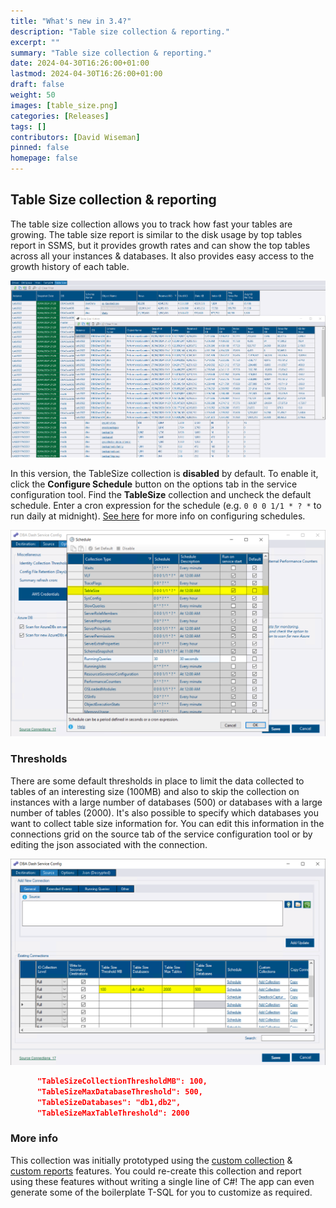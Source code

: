 ```yaml
---
title: "What's new in 3.4?"
description: "Table size collection & reporting."
excerpt: ""
summary: "Table size collection & reporting."
date: 2024-04-30T16:26:00+01:00
lastmod: 2024-04-30T16:26:00+01:00
draft: false
weight: 50
images: [table_size.png]
categories: [Releases]
tags: []
contributors: [David Wiseman]
pinned: false
homepage: false
---
```

## Table Size collection & reporting

The table size collection allows you to track how fast your tables are growing.  The table size report is similar to the disk usage by top tables report in SSMS, but it provides growth rates and can show the top tables across all your instances & databases.  It also provides easy access to the growth history of each table.

[![Table Size report](table_size.png)](table_size.png)

In this version, the TableSize collection is **disabled** by default.  To enable it, click the **Configure Schedule** button on the options tab in the service configuration tool.  Find the **TableSize** collection and uncheck the default schedule.  Enter a cron expression for the schedule (e.g. `0 0 0 1/1 * ? *` to run daily at midnight).  [See here](/docs/help/schedule) for more info on configuring schedules.

[![Schedule](schedule.png)](schedule.png)

### Thresholds

There are some default thresholds in place to limit the data collected to tables of an interesting size (100MB) and also to skip the collection on instances with a large number of databases (500) or databases with a large number of tables (2000).  It's also possible to specify which databases you want to collect table size information for.  You can edit this information in the connections grid on the source tab of the service configuration tool or by editing the json associated with the connection.

[![Thresholds](thresholds.png)](thresholds.png)

```json
      "TableSizeCollectionThresholdMB": 100,
      "TableSizeMaxDatabaseThreshold": 500,
      "TableSizeDatabases": "db1,db2",
      "TableSizeMaxTableThreshold": 2000
 ```

### More info

This collection was initially prototyped using the [custom collection](/docs/help/custom-collections/) & [custom reports](/docs/how-to/create-custom-reports/) features. You could re-create this collection and report using these features without writing a single line of C#!  The app can even generate some of the boilerplate T-SQL for you to customize as required.
